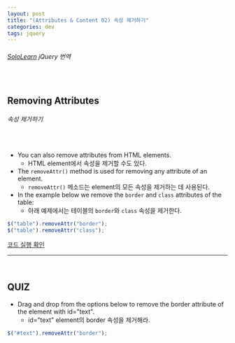 ```yaml
---
layout: post
title: "(Attributes & Content 02) 속성 제거하기"
categories: dev
tags: jquery
---
```


###### [SoloLearn](https://www.sololearn.com/) jQuery 번역

<br>

## Removing Attributes

###### 속성 제거하기

<br>

- You can also remove attributes from HTML elements.
  - HTML element에서 속성을 제거할 수도 있다.
- The `removeAttr()` method is used for removing any attribute of an element.
  - `removeAttr()` 메소드는 element의 모든 속성을 제거하는 데 사용된다.
- In the example below we remove the `border` and `class` attributes of the table:
  - 아래 예제에서는 테이블의 `border`와 `class` 속성을 제거한다.

```js
$("table").removeAttr("border");
$("table").removeAttr("class");
```

[코드 실행 확인](https://code.sololearn.com/1111/#js)

------

<br>

## QUIZ

- Drag and drop from the options below to remove the border attribute of the element with id="text".
  - id="text" element의 border 속성을 제거해라.

```js
$("#text").removeAttr("border");
```

<br>